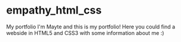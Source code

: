 # empathy_html_css
My portfolio
I'm Mayte and this is my portfolio!
Here you could find a webside in HTML5 and CSS3 with some information about me :)
